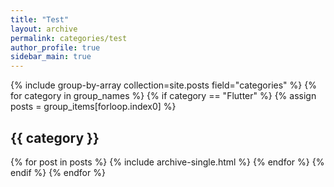 ```yaml
---
title: "Test"
layout: archive
permalink: categories/test
author_profile: true
sidebar_main: true
---
```

{% include group-by-array collection=site.posts field="categories" %}
{% for category in group_names %}
  {% if category == "Flutter" %}
    {% assign posts = group_items[forloop.index0] %}
      <h2 id="{{ category | slugify }}" class="archive__subtitle">{{ category }}</h2>
      {% for post in posts %}
        {% include archive-single.html %}
      {% endfor %}
  {% endif %}
{% endfor %}
